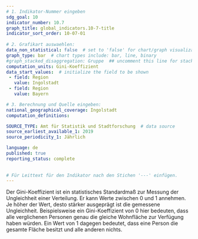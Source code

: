 ```yaml
---
# 1. Indikator-Nummer eingeben 
sdg_goal: 10 
indicator_number: 10.7
graph_title: global_indicators.10-7-title
indicator_sort_order: 10-07-01
 
# 2. Grafikart auswaehlen: 
data_non_statistical: false  # set to 'false' for chart/graph visualization 
graph_type: bar  # chart types include: bar, line, binary 
#graph_stacked_disaggregation: Gruppe  ## uncomment this line for stacked bars. eplace 'Geschlecht' with the field of aggregation. 
computation_units: Gini-Koeffizient 
data_start_values:  # initialize the field to be shown  
 - field: Region 
   value: Ingolstadt 
 - field: Region 
   value: Bayern 

# 3. Berechnung und Quelle eingeben: 
national_geographical_coverage: Ingolstadt 
computation_definitions: 

SOURCE_TYPE: Amt für Statistik und Stadtforschung  # data source  
source_earliest_available_1: 2019
source_periodicity_1: Jährlich

language: de   
published: true 
reporting_status: complete
 
 
# Für Leittext für den Indikator nach den Stichen '---' einfügen. 
---
```

Der Gini-Koeffizient ist ein statistisches Standardmaß zur Messung der Ungleichheit einer Verteilung. Er kann Werte zwischen 0 und 1 annehmen. Je höher der Wert, desto stärker ausgeprägt ist die gemessene Ungleichheit. Beispielsweise ein Gini-Koeffizient von 0 hier bedeuten, dass alle verglichenen Personen genau die gleiche Wohnfläche zur Verfügung haben würden. Ein Wert von 1 dagegen bedeutet, dass eine Person die gesamte Fläche besitzt und alle anderen nichts. <br>

